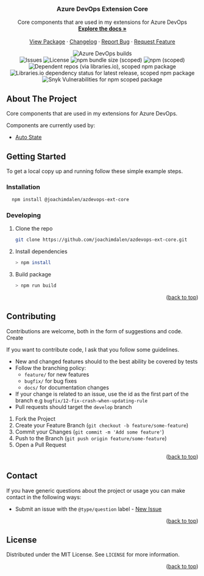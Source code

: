 <div id="top"></div>

<!-- PROJECT LOGO -->
<br />
<div align="center">

<h3 align="center">Azure DevOps Extension Core</h3>

  <p align="center">
  Core components that are used in my extensions for Azure DevOps
    <br />
    <a href="https://github.com/joachimdalen/azdevops-ext-core/blob/master/docs/index.md"><strong>Explore the docs »</strong></a>
    <br />
    <br />
    <a href="https://www.npmjs.com/package/@joachimdalen/azdevops-ext-core">View Package</a>
    ·
    <a href="https://github.com/joachimdalen/azdevops-ext-core/blob/master/docs/CHANGELOG.md">Changelog</a>
    ·
    <a href="https://github.com/joachimdalen/azdevops-ext-core/issues">Report Bug</a>
    ·
    <a href="https://github.com/joachimdalen/azdevops-ext-core/issues">Request Feature</a>
  </p>
</div>

<div align="center">
  <img alt="Azure DevOps builds" src="https://img.shields.io/azure-devops/build/dalenapps/6531387f-baea-443c-a284-0d0e786e56c3/44?color=0078d7&label=Master%20Build&logo=azure-devops&style=flat-square">
</div>
<div align="center">
<img alt="Issues" src="https://img.shields.io/github/issues/joachimdalen/azdevops-ext-core.svg?style=flat-square">
  <img alt="License" src="https://img.shields.io/github/license/joachimdalen/azdevops-ext-core?style=flat-square">
  <img alt="npm bundle size (scoped)" src="https://img.shields.io/bundlephobia/min/@joachimdalen/azdevops-ext-core?style=flat-square">
  <img alt="npm (scoped)" src="https://img.shields.io/npm/v/@joachimdalen/azdevops-ext-core?logo=npm&style=flat-square">
</div>

<div align="center">
  <img alt="Dependent repos (via libraries.io), scoped npm package" src="https://img.shields.io/librariesio/dependent-repos/npm/@joachimdalen/azdevops-ext-core?style=flat-square">
  <img alt="Libraries.io dependency status for latest release, scoped npm package" src="https://img.shields.io/librariesio/release/npm/@joachimdalen/azdevops-ext-core?style=flat-square">
  <img alt="Snyk Vulnerabilities for npm scoped package" src="https://img.shields.io/snyk/vulnerabilities/npm/@joachimdalen/azdevops-ext-core?style=flat-square">
</div>

<!-- ABOUT THE PROJECT -->

## About The Project

Core components that are used in my extensions for Azure DevOps.

Components are currently used by:

- [Auto State](https://github.com/joachimdalen/azdevops-auto-state)

## Getting Started

To get a local copy up and running follow these simple example steps.

### Installation

```sh
  npm install @joachimdalen/azdevops-ext-core
```

### Developing

1. Clone the repo
   ```sh
   git clone https://github.com/joachimdalen/azdevops-ext-core.git
   ```
2. Install dependencies
   ```sh
   > npm install
   ```
3. Build package
   ```sh
   > npm run build
   ```

<p align="right">(<a href="#top">back to top</a>)</p>

## Contributing

Contributions are welcome, both in the form of suggestions and code. Create

If you want to contribute code, I ask that you follow some guidelines.

- New and changed features should to the best ability be covered by tests
- Follow the branching policy:
  - `feature/` for new features
  - `bugfix/` for bug fixes
  - `docs/` for documentation changes
- If your change is related to an issue, use the id as the first part of the branch e.g `bugfix/12-fix-crash-when-updating-rule`
- Pull requests should target the `develop` branch

1. Fork the Project
2. Create your Feature Branch (`git checkout -b feature/some-feature`)
3. Commit your Changes (`git commit -m 'Add some feature'`)
4. Push to the Branch (`git push origin feature/some-feature`)
5. Open a Pull Request

<p align="right">(<a href="#top">back to top</a>)</p>

## Contact

If you have generic questions about the project or usage you can make contact in the following ways:

- Submit an issue with the `@type/question` label - [New Issue](https://github.com/joachimdalen/azext/issues/new)

<p align="right">(<a href="#top">back to top</a>)</p>

## License

Distributed under the MIT License. See `LICENSE` for more information.

<p align="right">(<a href="#top">back to top</a>)</p>
